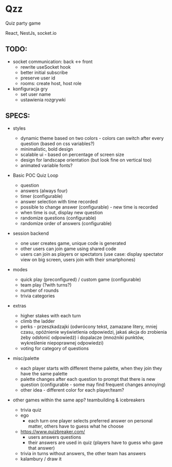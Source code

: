 # Qzz

Quiz party game

React, NestJs, socket.io

## TODO:

- socket communication: back <-> front
  - rewrite useSocket hook
  - better initial subscribe
  - preserve user id
  - rooms: create host, host role
- konfiguracja gry
  - set user name
  - ustawienia rozgrywki

## SPECS:

- styles
  - dynamic theme based on two colors - colors can switch after every question (based on css variables?)
  - minimalistic, bold design
  - scalable ui - based on percentage of screen size
  - design for landscape orientation (but look fine on vertical too)
  - animated variable fonts?
- Basic POC Quiz Loop
  - question
  - answers (always four)
  - timer (configurable)
  - answer selection with time recorded
  - possible to change answer (configurable) - new time is recorded
  - when time is out, display new question
  - randomize questions (configurable)
  - randomize order of answers (configurable)
- session backend
  - one user creates game, unique code is generated
  - other users can join game using shared code
  - users can join as players or spectators (use case: display spectator view on big screen, users join with their smartphones)
- modes
  - quick play (preconfigured) / custom game (configurable)
  - team play (?with turns?)
  - number of rounds
  - trivia categories
- extras
  - higher stakes with each turn
  - climb the ladder
  - perks - przeszkadzajki (odwrócony tekst, zamazane litery, mniej czasu, opóźnienie wyświetlenia odpowiedzi, jakaś akcja do zrobienia żeby odsłonić odpowiedź) i dopalacze (mnożniki punktów, wykreślenie niepoprawnej odpowiedzi)
  - voting for category of questions
- misc/palette
  - each player starts with different theme palette, when they join they have the same palette
  - palette changes after each question to prompt that there is new question (configurable - some may find frequent changes annoying)
  - other idea - different color for each player/team?

- other games within the same app? teambuilding & icebreakers
  - trivia quiz
  - ego
    - each turn one player selects preferred answer on personal matter, others have to guess what he choose
  - https://www.quizbreaker.com/
    - users answers questions
    - their answers are used in quiz (players have to guess who gave that answer)
  - trivia in turns without answers, the other team has answers
  - kalambury / draw it